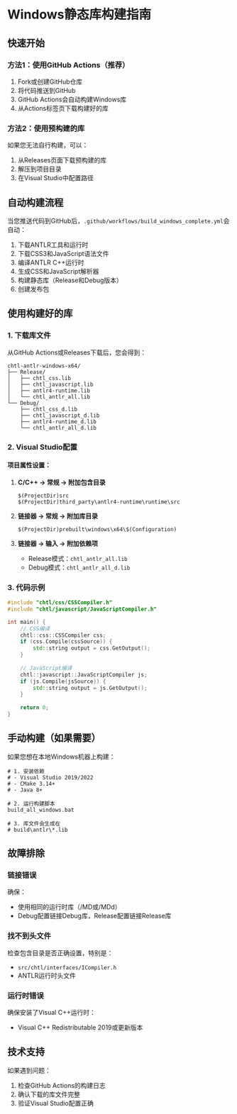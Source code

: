 # Windows静态库构建指南

## 快速开始

### 方法1：使用GitHub Actions（推荐）

1. Fork或创建GitHub仓库
2. 将代码推送到GitHub
3. GitHub Actions会自动构建Windows库
4. 从Actions标签页下载构建好的库

### 方法2：使用预构建的库

如果您无法自行构建，可以：

1. 从Releases页面下载预构建的库
2. 解压到项目目录
3. 在Visual Studio中配置路径

## 自动构建流程

当您推送代码到GitHub后，`.github/workflows/build_windows_complete.yml`会自动：

1. 下载ANTLR工具和运行时
2. 下载CSS3和JavaScript语法文件
3. 编译ANTLR C++运行时
4. 生成CSS和JavaScript解析器
5. 构建静态库（Release和Debug版本）
6. 创建发布包

## 使用构建好的库

### 1. 下载库文件

从GitHub Actions或Releases下载后，您会得到：

```
chtl-antlr-windows-x64/
├── Release/
│   ├── chtl_css.lib
│   ├── chtl_javascript.lib
│   ├── antlr4-runtime.lib
│   └── chtl_antlr_all.lib
└── Debug/
    ├── chtl_css_d.lib
    ├── chtl_javascript_d.lib
    ├── antlr4-runtime_d.lib
    └── chtl_antlr_all_d.lib
```

### 2. Visual Studio配置

#### 项目属性设置：

1. **C/C++ → 常规 → 附加包含目录**
   ```
   $(ProjectDir)src
   $(ProjectDir)third_party\antlr4-runtime\runtime\src
   ```

2. **链接器 → 常规 → 附加库目录**
   ```
   $(ProjectDir)prebuilt\windows\x64\$(Configuration)
   ```

3. **链接器 → 输入 → 附加依赖项**
   - Release模式：`chtl_antlr_all.lib`
   - Debug模式：`chtl_antlr_all_d.lib`

### 3. 代码示例

```cpp
#include "chtl/css/CSSCompiler.h"
#include "chtl/javascript/JavaScriptCompiler.h"

int main() {
    // CSS编译
    chtl::css::CSSCompiler css;
    if (css.Compile(cssSource)) {
        std::string output = css.GetOutput();
    }
    
    // JavaScript编译
    chtl::javascript::JavaScriptCompiler js;
    if (js.Compile(jsSource)) {
        std::string output = js.GetOutput();
    }
    
    return 0;
}
```

## 手动构建（如果需要）

如果您想在本地Windows机器上构建：

```batch
# 1. 安装依赖
# - Visual Studio 2019/2022
# - CMake 3.14+
# - Java 8+

# 2. 运行构建脚本
build_all_windows.bat

# 3. 库文件会生成在
# build\antlr\*.lib
```

## 故障排除

### 链接错误

确保：
- 使用相同的运行时库（/MD或/MDd）
- Debug配置链接Debug库，Release配置链接Release库

### 找不到头文件

检查包含目录是否正确设置，特别是：
- `src/chtl/interfaces/ICompiler.h`
- ANTLR运行时头文件

### 运行时错误

确保安装了Visual C++运行时：
- Visual C++ Redistributable 2019或更新版本

## 技术支持

如果遇到问题：
1. 检查GitHub Actions的构建日志
2. 确认下载的库文件完整
3. 验证Visual Studio配置正确